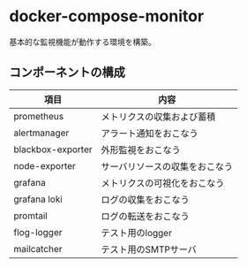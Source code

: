 # docker-compose-monitor

基本的な監視機能が動作する環境を構築。

## コンポーネントの構成

|項目             |内容                          |
|-----------------|------------------------------|
|prometheus       |メトリクスの収集および蓄積    |
|alertmanager     |アラート通知をおこなう        |
|blackbox-exporter|外形監視をおこなう            |
|node-exporter    |サーバリソースの収集をおこなう|
|grafana          |メトリクスの可視化をおこなう  |
|grafana loki     |ログの収集をおこなう          |
|promtail         |ログの転送をおこなう          |
|flog-logger      |テスト用のlogger              |
|mailcatcher      |テスト用のSMTPサーバ          |
